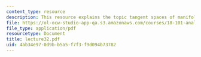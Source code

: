 ```yaml
---
content_type: resource
description: This resource explains the topic tangent spaces of manifolds.
file: https://ol-ocw-studio-app-qa.s3.amazonaws.com/courses/18-101-analysis-ii-fall-2005/4ab34e970d9bb5a5f7f3f9d094b73782_lecture32.pdf
file_type: application/pdf
resourcetype: Document
title: lecture32.pdf
uid: 4ab34e97-0d9b-b5a5-f7f3-f9d094b73782
---
```


